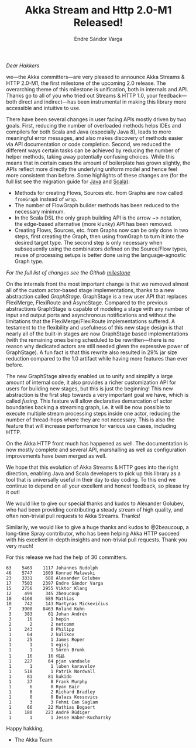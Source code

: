 ﻿---
layout: news
title: Akka Stream and Http 2.0-M1 Released!
author: Endre Sándor Varga
short: Akka Stream and Http 2.0-M1 Released!
---

*Dear Hakkers*

we—the Akka committers—are very pleased to announce Akka Streams & HTTP 2.0-M1, the first milestone of the upcoming 2.0 release. The overarching theme of this milestone is unification, both in internals and API. Thanks go to all of you who tried out Streams & HTTP 1.0, your feedback—both direct and indirect—has been instrumental in making this library more accessible and intuitive to use.

There have been several changes in user facing APIs mostly driven by two goals. First, reducing the number of overloaded methods helps IDEs and compilers for both Scala and Java (especially Java 8), leads to more meaningful error messages, and also makes discovery of methods easier via API documentation or code completion. Second, we reduced the different ways certain tasks can be achieved by reducing the number of helper methods, taking away potentially confusing choices. While this means that in certain cases the amount of boilerplate has grown slightly, the APIs reflect more directly the underlying uniform model and hence feel more consistent than before. Some highlights of these changes are (for the full list see the migration guide for [Java](http://doc.akka.io/docs/akka-stream-and-http-experimental/2.0-M1/java/migration-guide-1.0-2.x-java.html) and [Scala](http://doc.akka.io/docs/akka-stream-and-http-experimental/2.0-M1/scala/migration-guide-1.0-2.x-scala.html)):

 - Methods for creating Flows, Sources etc. from Graphs are now called `fromGraph` instead of `wrap`.
 - The number of FlowGraph builder methods has been reduced to the necessary minimum.
 - In the Scala DSL the only graph building API is the arrow ~> notation, the edge-based alternative (more klunky) API has been removed.
 - Creating Flows, Sources, etc. from Graphs now can be only done in two steps, first creating the Graph, then using fromGraph to turn it into the desired target type. The second step is only necessary when subsequently using the combinators defined on the Source/Flow types, reuse of processing setups is better done using the language-agnostic Graph type.

*For the full list of changes see the Github [milestone](https://github.com/akka/akka/issues?q=milestone%3Astreams-2.0-M1)*

On the internals front the most important change is that we removed almost all of the custom actor-based stage implementations, thanks to a new abstraction called *GraphStage*. GraphStage is a new user API that replaces FlexiMerge, FlexiRoute and AsyncStage. Compared to the previous abstractions GraphStage is capable of modeling a stage with any number of input and output ports and asynchronous notifications and without the limitations that the FlexiMerge/FlexiRoute implementations suffered. A testament to the flexibility and usefulness of this new stage design is that nearly all of the built-in stages are now GraphStage based implementations (with the remaining ones being scheduled to be rewritten—there is no reason why dedicated actors are still needed given the expressive power of GraphStage). A fun fact is that this rewrite also resulted in 29% jar size reduction compared to the 1.0 artifact while having more features than ever before.
 
The new GraphStage already enabled us to unify and simplify a large amount of internal code, it also provides a richer customization API for users for building new stages, but this is just the beginning! This new abstraction is the first step towards a very important goal we have, which is called *fusing*. This feature will allow declarative demarcation of actor boundaries backing a streaming graph, i.e. it will be now possible to execute multiple stream processing steps inside one actor, reducing the number of thread-hops where they are not necessary. This is also the feature that will increase performance for various use cases, including HTTP.
 
On the Akka HTTP front much has happened as well. The documentation is now mostly complete and several API, marshalling as well as configuration improvements have been merged as well. 
 
We hope that this evolution of Akka Streams & HTTP goes into the right direction, enabling Java and Scala developers to pick up this library as a tool that is universally useful in their day to day coding. To this end we continue to depend on all your excellent and honest feedback, so please try it out!
 
We would like to give our special thanks and kudos to Alexander Golubev, who had been providing contributing a steady stream of high quality, and often non-trivial pull requests to Akka Streams. Thanks!

Similarily, we would like to give a huge thanks and kudos to @2beaucoup, a long-time Spray contributor, who has been helping Akka HTTP succeed with his excellent in-depth insights and non-trivial pull requests. Thank you very much!

For this release we had the help of 30 committers.

    63    5469    1117 Johannes Rudolph
    46    5747    1609 Konrad Malawski
    23    3331     688 Alexander Golubev
    17    7503    2397 Endre Sándor Varga
    15    2756    2955 Viktor Klang
    12     499     345 2beaucoup
    10    4160     689 Mathias
    10     742     143 Martynas Mickevičius
     7    3900    8463 Roland Kuhn
     3     383      61 Johan Andrén
     3      16       1 hepin
     2       2       2 netcomm
     1     243       0 Philipp
     1      64       2 kulikov
     1      25       1 James Roper
     1       1       1 egisj
     1       1       1 Sören Brunk
     1      16      16 何品
     1     227      64 pjan vandaele
     1       1       1 luben karavelov
     1     518       1 Patrik Nordwall
     1      81      81 kukido
     1      37       8 Frank Murphy
     1       6       0 Ryan Bair
     1       0       2 Richard Bradley
     1       8       8 Balazs Kossovics
     1       3       3 Fehmi Can Saglam
     1      66      22 Mathias Bogaert
     1     180     223 André Rüdiger
     1       1       1 Jesse Haber-Kucharsky
 
Happy hakking,
 - The Akka Team